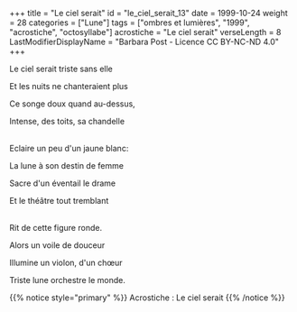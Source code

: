 +++
title = "Le ciel serait"
id = "le_ciel_serait_13"
date = 1999-10-24
weight = 28
categories = ["Lune"]
tags = ["ombres et lumières", "1999", "acrostiche", "octosyllabe"]
acrostiche = "Le ciel serait"
verseLength = 8
LastModifierDisplayName = "Barbara Post - Licence CC BY-NC-ND 4.0"
+++

Le ciel serait triste sans elle

Et les nuits ne chanteraient plus

Ce songe doux quand au-dessus,

Intense, des toits, sa chandelle

 \
Eclaire un peu d'un jaune blanc:

La lune à son destin de femme

Sacre d'un éventail le drame

Et le théâtre tout tremblant

 \
Rit de cette figure ronde.

Alors un voile de douceur

Illumine un violon, d'un chœur

Triste lune orchestre le monde.

{{% notice style="primary" %}}
Acrostiche : Le ciel serait
{{% /notice %}}
